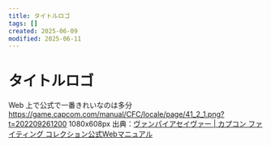 ```yaml
---
title: タイトルロゴ
tags: []
created: 2025-06-09
modified: 2025-06-11
---
```


# タイトルロゴ

Web 上で公式で一番きれいなのは多分
https://game.capcom.com/manual/CFC/locale/page/41_2_1.png?t=202209261200
1080x608px
出典：[ヴァンパイアセイヴァー \| カプコン ファイティング コレクション公式Webマニュアル](https://game.capcom.com/manual/CFC/ja/ps4/page/4/1)

